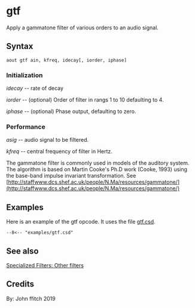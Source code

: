 <!--
id:gtf
category:Signal Modifiers:Specialized Filters
-->
# gtf
Apply a gammatone filter of various orders to an audio signal.

## Syntax
``` csound-orc
aout gtf ain, kfreq, idecay[, iorder, iphase]
```

### Initialization

_idecay_ -- rate of decay

_iorder_ -- (optional) Order of filter in rangs 1 to 10 defaulting to 4.

_iphase_ -- (optional) Phase output, defaulting to zero.

### Performance

_asig_ -- audio signal to be filtered.

_kfreq_ -- central frequency of filter in Hertz.

The gammatone filter is commonly used in models of the auditory system. The algorithm is based on Martin Cooke's Ph.D work (Cooke, 1993) using the base-band impulse invariant transformation.   See [http://staffwww.dcs.shef.ac.uk/people/N.Ma/resources/gammatone/](http://staffwww.dcs.shef.ac.uk/people/N.Ma/resources/gammatone/)

## Examples

Here is an example of the gtf opcode. It uses the file [gtf.csd](../../examples/gtf.csd).

``` csound-csd title="Example of the gtf opcode." linenums="1"
--8<-- "examples/gtf.csd"
```

## See also

[Specialized Filters: Other filters](../../sigmod/speciali)

## Credits

By: John ffitch 2019
